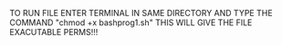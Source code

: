 TO RUN FILE ENTER TERMINAL IN SAME DIRECTORY AND TYPE THE COMMAND "chmod +x bashprog1.sh" THIS WILL GIVE THE FILE EXACUTABLE PERMS!!!
